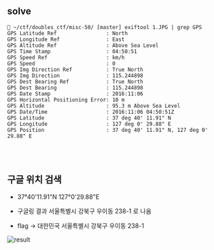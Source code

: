 ## solve
```
 ~/ctf/doubles_ctf/misc-50/ [master] exiftool 1.JPG | grep GPS
GPS Latitude Ref                : North
GPS Longitude Ref               : East
GPS Altitude Ref                : Above Sea Level
GPS Time Stamp                  : 04:50:51
GPS Speed Ref                   : km/h
GPS Speed                       : 0
GPS Img Direction Ref           : True North
GPS Img Direction               : 115.244898
GPS Dest Bearing Ref            : True North
GPS Dest Bearing                : 115.244898
GPS Date Stamp                  : 2016:11:06
GPS Horizontal Positioning Error: 10 m
GPS Altitude                    : 95.3 m Above Sea Level
GPS Date/Time                   : 2016:11:06 04:50:51Z
GPS Latitude                    : 37 deg 40' 11.91" N
GPS Longitude                   : 127 deg 0' 29.88" E
GPS Position                    : 37 deg 40' 11.91" N, 127 deg 0' 29.88" E
```

</br></br>

## 구글 위치 검색

* 37°40'11.91"N 127°0'29.88"E

* 구글링 결과 서울특별시 강북구 우이동 238-1 로 나옴

* flag -> 대한민국 서울특별시 강북구 우이동 238-1

![result](https://github.com/st1tch/doubles_ctf/blob/master/misc-50/googlemap.png)
